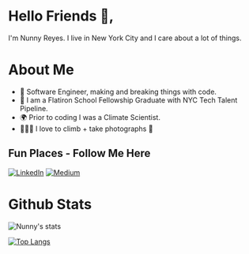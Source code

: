 # Hello Friends 🌊,

I'm Nunny Reyes. I live in New York City and I care about a lot of things.

# About Me
- 🐛  Software Engineer, making and breaking things with code.
- 🥳  I am a Flatiron School Fellowship Graduate with NYC Tech Talent Pipeline. 
- 🌍  Prior to coding I was a Climate Scientist. 
- 🧗🏻‍♀️  I love to climb + take photographs 📸


## Fun Places - Follow Me Here
<a href="https://www.linkedin.com/in/nunny-r/"><img src="https://img.shields.io/badge/LinkedIn--_.svg?style=social&logo=linkedin%22%20alt=%22LinkedIn%22" alt="LinkedIn"></a>
	<a href="https://nunnyreyes.medium.com/"><img src="https://img.shields.io/badge/Medium--_.svg?style=social&logo=Medium" alt="Medium"></a>

# Github Stats
<!-- 
[![github stats](https://github-readme-stats.vercel.app/api?username=nunnyr&show_icons=true&theme=tokyonight)](https://github.com/nunnyr/github-readme-stats) -->

![Nunny's stats](https://github-readme-stats.vercel.app/api?username=nunnyr&show_icons=true&theme=tokyonight)

[![Top Langs](https://github-readme-stats.vercel.app/api/top-langs/?username=nunnyr&layout=compact&theme=tokyonight&langs_count=8)](https://github.com/nunnyr/github-readme-stats)




